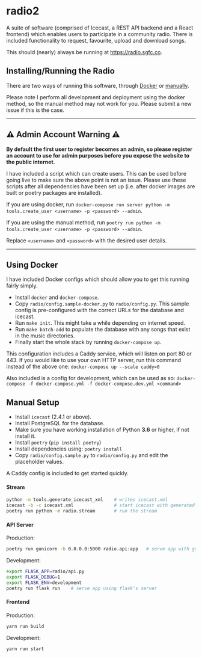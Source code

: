 # radio2

A suite of software (comprised of Icecast, a REST API backend and a React frontend) which enables users to participate in a community radio.
There is included functionality to request, favourite, upload and download songs.

This should (nearly) always be running at https://radio.sgfc.co.

## Installing/Running the Radio

There are two ways of running this software, through [Docker](#using-docker) or [manually](#manual-setup).

Please note I perform all development and deployment using the docker method, so the manual method may not work for you. Please submit a new issue if this is the case.

---

## :warning: Admin Account Warning :warning:

**By default the first user to register becomes an admin, so please register an account to use for admin purposes before you expose the website to the public internet.**

I have included a script which can create users. This can be used before going live to make sure the above point is not an issue.
Please use these scripts after all dependencies have been set up (i.e. after docker images are built or poetry packages are installed).

If you are using docker, run `docker-compose run server python -m tools.create_user <username> -p <password> --admin`.

If you are using the manual method, run `poetry run python -m tools.create_user <username> -p <password> --admin`.

Replace `<username>` and `<password>` with the desired user details.

---

## Using Docker

I have included Docker configs which should allow you to get this running fairly simply.

-   Install `docker` and `docker-compose`.
-   Copy `radio/config.sample-docker.py` to `radio/config.py`. This sample config is pre-configured with the correct URLs for the database and icecast.
-   Run `make init`. This might take a while depending on internet speed.
-   Run `make batch-add` to populate the database with any songs that exist in the music directories.
-   Finally start the whole stack by running `docker-compose up`.

This configuration includes a Caddy service, which will listen on port 80 or 443. If you would like to use your own HTTP server, run this command instead of the above one:
`docker-compose up --scale caddy=0`

Also included is a config for development, which can be used as so:
`docker-compose -f docker-compose.yml -f docker-compose.dev.yml <command>`

## Manual Setup

-   Install `icecast` (2.4.1 or above).
-   Install PostgreSQL for the database.
-   Make sure you have working installation of Python **3.6** or higher, if not install it.
-   Install `poetry` (`pip install poetry`)
-   Install dependencies using: `poetry install`
-   Copy `radio/config.sample.py` to `radio/config.py` and edit the placeholder values.

A Caddy config is included to get started quickly.

#### Stream

```sh
python -m tools.generate_icecast_xml    # writes icecast.xml
icecast -b -c icecast.xml               # start icecast with generated xml
poetry run python -m radio.stream       # run the stream
```

#### API Server

Production:

```sh
poetry run gunicorn -b 0.0.0.0:5000 radio.api:app   # serve app with gunicorn
```

Development:

```sh
export FLASK_APP=radio/api.py
export FLASK_DEBUG=1
export FLASK_ENV=development
poetry run flask run    # serve app using flask's server
```

#### Frontend

Production:

```sh
yarn run build
```

Development:

```sh
yarn run start
```
